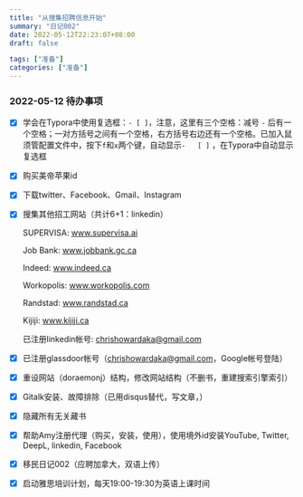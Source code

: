 ```yaml
---
title: "从搜集招聘信息开始"
summary: "日记002"
date: 2022-05-12T22:23:07+08:00
draft: false

tags: ["准备"]
categories: ["准备"]
---
```


### 2022-05-12 待办事项

-   [x] 学会在Typora中使用复选框：` - [ ] `，注意，这里有三个空格：减号 `-` 后有一个空格；一对方括号之间有一个空格，右方括号右边还有一个空格。已加入鼠须管配置文件中，按下`f`和`x`两个键，自动显示`-   [ ]` ，在Typora中自动显示复选框

-   [x] 购买美帝苹果id

-   [x] 下载twitter、Facebook、Gmail、Instagram

-   [x] 搜集其他招工网站（共计6+1：linkedin）

    SUPERVISA: www.supervisa.ai

    Job Bank: www.jobbank.gc.ca

    Indeed: www.indeed.ca

    Workopolis: www.workopolis.com

    Randstad: www.randstad.ca

    Kijiji: www.kijiji.ca

    已注册linkedin帐号: chrishowardaka@gmail.com

-   [x] 已注册glassdoor帐号（chrishowardaka@gmail.com，Google帐号登陆）

-   [x] 重设网站（doraemonj）结构，修改网站结构（不删书，重建搜索引擎索引）
-   [x] Gitalk安装、故障排除（已用disqus替代，写文章，）
-   [x] 隐藏所有无关藏书
-   [x] 帮助Amy注册代理（购买，安装，使用），使用境外id安装YouTube, Twitter, DeepL, linkedin, Facebook
-   [x] 移民日记002（应聘加拿大，双语上传）
-   [x] 启动雅思培训计划，每天19:00-19:30为英语上课时间










